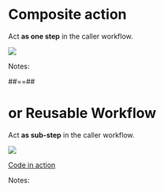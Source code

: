 <!-- .slide: class="two-column" -->

# Composite action

Act **as one step** in the caller workflow.

![](./assets/images/reuse-job-steps.png)

Notes:

##==##

# or Reusable Workflow

Act **as sub-step** in the caller workflow.

![](./assets/images/reuse-jobs.png)

[Code in action](https://github.com/sfeir-open-source/sfeir-school-github-action-dev/blob/main/.github/workflows/reuse.yaml)
<!-- .element: class="credits" -->

Notes:
